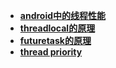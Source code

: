 - **[android中的线程性能](thread_performance.md)**
- **[threadlocal的原理](threadlocal.md)**
- **[futuretask的原理](futuretask.md)**
- **[thread priority](thred_priority.md)**
